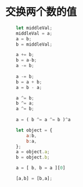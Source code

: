 # 交换两个数的值
```javascript
    let middleVal;
    middleVal = a;
    a = b;
    b = middleVal;
```
```javascript
    a += b;
    b = a-b;
    a -= b;
    
    a -= b;
    b = a + b;
    a = b - a;
```
```javascript
    a ^= b;
    b ^= a;
    a ^= b;
    
    a = ( b ^= a ^= b )^a
```
```javascript
    let object = {
        a:b,
        b:a,
    };
    a = object.a;
    b = object.b;
```
```javascript
    a = [ b, b = a ][0]
```
```javascript
    [a,b] = [b,a];
```
